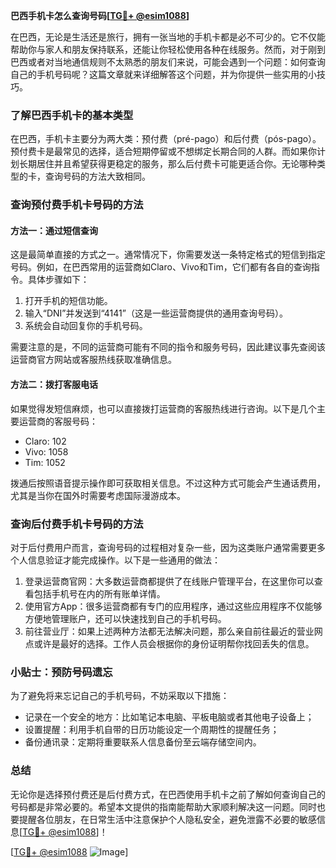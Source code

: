 **巴西手机卡怎么查询号码[[TG💪+ @esim1088](https://t.me/s/esim1088)]**

在巴西，无论是生活还是旅行，拥有一张当地的手机卡都是必不可少的。它不仅能帮助你与家人和朋友保持联系，还能让你轻松使用各种在线服务。然而，对于刚到巴西或者对当地通信规则不太熟悉的朋友们来说，可能会遇到一个问题：如何查询自己的手机号码呢？这篇文章就来详细解答这个问题，并为你提供一些实用的小技巧。

### 了解巴西手机卡的基本类型

在巴西，手机卡主要分为两大类：预付费（pré-pago）和后付费（pós-pago）。预付费卡是最常见的选择，适合短期停留或不想绑定长期合同的人群。而如果你计划长期居住并且希望获得更稳定的服务，那么后付费卡可能更适合你。无论哪种类型的卡，查询号码的方法大致相同。

### 查询预付费手机卡号码的方法

#### 方法一：通过短信查询
这是最简单直接的方式之一。通常情况下，你需要发送一条特定格式的短信到指定号码。例如，在巴西常用的运营商如Claro、Vivo和Tim，它们都有各自的查询指令。具体步骤如下：

1. 打开手机的短信功能。
2. 输入“DNI”并发送到“4141”（这是一些运营商提供的通用查询号码）。
3. 系统会自动回复你的手机号码。

需要注意的是，不同的运营商可能有不同的指令和服务号码，因此建议事先查阅该运营商官方网站或客服热线获取准确信息。

#### 方法二：拨打客服电话
如果觉得发短信麻烦，也可以直接拨打运营商的客服热线进行咨询。以下是几个主要运营商的客服号码：
- Claro: 102
- Vivo: 1058
- Tim: 1052

拨通后按照语音提示操作即可获取相关信息。不过这种方式可能会产生通话费用，尤其是当你在国外时需要考虑国际漫游成本。

### 查询后付费手机卡号码的方法

对于后付费用户而言，查询号码的过程相对复杂一些，因为这类账户通常需要更多个人信息验证才能完成操作。以下是一些通用的做法：

1. 登录运营商官网：大多数运营商都提供了在线账户管理平台，在这里你可以查看包括手机号在内的所有账单详情。
2. 使用官方App：很多运营商都有专门的应用程序，通过这些应用程序不仅能够方便地管理账户，还可以快速找到自己的手机号码。
3. 前往营业厅：如果上述两种方法都无法解决问题，那么亲自前往最近的营业网点或许是最好的选择。工作人员会根据你的身份证明帮你找回丢失的信息。

### 小贴士：预防号码遗忘

为了避免将来忘记自己的手机号码，不妨采取以下措施：
- 记录在一个安全的地方：比如笔记本电脑、平板电脑或者其他电子设备上；
- 设置提醒：利用手机自带的日历功能设定一个周期性的提醒任务；
- 备份通讯录：定期将重要联系人信息备份至云端存储空间内。

### 总结

无论你是选择预付费还是后付费方式，在巴西使用手机卡之前了解如何查询自己的号码都是非常必要的。希望本文提供的指南能帮助大家顺利解决这一问题。同时也要提醒各位朋友，在日常生活中注意保护个人隐私安全，避免泄露不必要的敏感信息[[TG💪+ @esim1088](https://t.me/s/esim1088)]！

[[TG💪+ @esim1088](https://t.me/s/esim1088) ![Image](https://i.postimg.cc/4NQfJmqS/Snipaste-2025-05-13-00-14-12.png)]